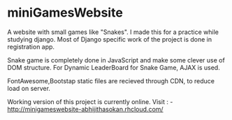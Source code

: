 # miniGamesWebsite

A website with small games like "Snakes".
I made this for a practice while studying django.
Most of Django specific work of the project is done in registration app.

Snake game is completely done in JavaScript and make some clever use of DOM structure.
For Dynamic LeaderBoard for Snake Game, AJAX is used.

FontAwesome,Bootstap static files are recieved through CDN, to reduce load on server.

Working version of this project is currently online. Visit : - http://minigameswebsite-abhijithasokan.rhcloud.com/

